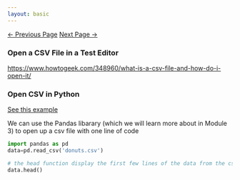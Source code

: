 ```yaml
---
layout: basic
---
```


<div class="nav-links"> 
<a href=" {{ site.baseurl }}/docs/courses/intro-to-data-analysis/module1/PythonReview" class="prev-link">&larr; Previous Page</a> 
<a href=" {{ site.baseurl }}/docs/courses/intro-to-data-analysis/module1/Assignment1" class="next-link">Next Page &rarr;</a> 
</div>

### Open a CSV File in a Test Editor

https://www.howtogeek.com/348960/what-is-a-csv-file-and-how-do-i-open-it/

### Open CSV in Python

[See this example](https://github.com/bnorthan/inf-428-data-analytics-online/blob/master/python/notebooks/introduction/OpenCSV.ipynb)  

We can use the Pandas libarary (which we will learn more about in Module 3) to open up a csv file with one line of code

``` python
import pandas as pd  
data=pd.read_csv('donuts.csv')  

# the head function display the first few lines of the data from the csv file  
data.head()  

```

